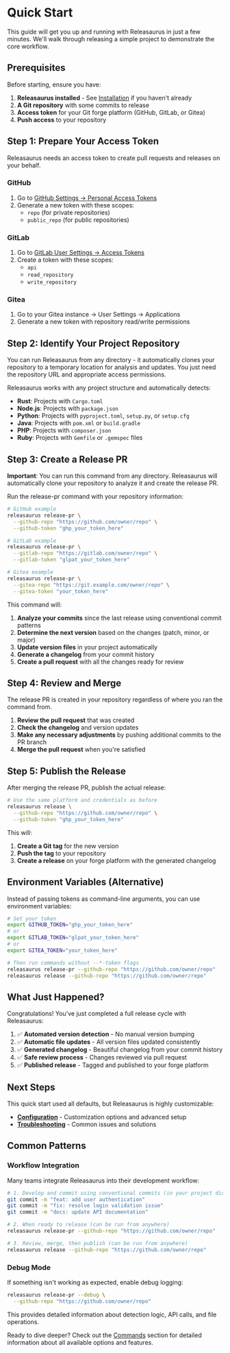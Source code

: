 # Quick Start

This guide will get you up and running with Releasaurus in just a few minutes. We'll walk through releasing a simple project to demonstrate the core workflow.

## Prerequisites

Before starting, ensure you have:

1. **Releasaurus installed** - See [Installation](./installation.md) if you haven't already
2. **A Git repository** with some commits to release
3. **Access token** for your Git forge platform (GitHub, GitLab, or Gitea)
4. **Push access** to your repository

## Step 1: Prepare Your Access Token

Releasaurus needs an access token to create pull requests and releases on your behalf.

### GitHub

1. Go to [GitHub Settings → Personal Access Tokens](https://github.com/settings/tokens)
2. Generate a new token with these scopes:
   - `repo` (for private repositories)
   - `public_repo` (for public repositories)

### GitLab

1. Go to [GitLab User Settings → Access Tokens](https://gitlab.com/-/profile/personal_access_tokens)
2. Create a token with these scopes:
   - `api`
   - `read_repository`
   - `write_repository`

### Gitea

1. Go to your Gitea instance → User Settings → Applications
2. Generate a new token with repository read/write permissions

## Step 2: Identify Your Project Repository

You can run Releasaurus from any directory - it automatically clones your repository to a temporary location for analysis and updates. You just need the repository URL and appropriate access permissions.

Releasaurus works with any project structure and automatically detects:

- **Rust**: Projects with `Cargo.toml`
- **Node.js**: Projects with `package.json`
- **Python**: Projects with `pyproject.toml`, `setup.py`, or `setup.cfg`
- **Java**: Projects with `pom.xml` or `build.gradle`
- **PHP**: Projects with `composer.json`
- **Ruby**: Projects with `Gemfile` or `.gemspec` files

## Step 3: Create a Release PR

**Important**: You can run this command from any directory. Releasaurus will automatically clone your repository to analyze it and create the release PR.

Run the release-pr command with your repository information:

```bash
# GitHub example
releasaurus release-pr \
  --github-repo "https://github.com/owner/repo" \
  --github-token "ghp_your_token_here"

# GitLab example
releasaurus release-pr \
  --gitlab-repo "https://gitlab.com/owner/repo" \
  --gitlab-token "glpat_your_token_here"

# Gitea example
releasaurus release-pr \
  --gitea-repo "https://git.example.com/owner/repo" \
  --gitea-token "your_token_here"
```

This command will:

1. **Analyze your commits** since the last release using conventional commit patterns
2. **Determine the next version** based on the changes (patch, minor, or major)
3. **Update version files** in your project automatically
4. **Generate a changelog** from your commit history
5. **Create a pull request** with all the changes ready for review

## Step 4: Review and Merge

The release PR is created in your repository regardless of where you ran the command from.

1. **Review the pull request** that was created
2. **Check the changelog** and version updates
3. **Make any necessary adjustments** by pushing additional commits to the PR branch
4. **Merge the pull request** when you're satisfied

## Step 5: Publish the Release

After merging the release PR, publish the actual release:

```bash
# Use the same platform and credentials as before
releasaurus release \
  --github-repo "https://github.com/owner/repo" \
  --github-token "ghp_your_token_here"
```

This will:

1. **Create a Git tag** for the new version
2. **Push the tag** to your repository
3. **Create a release** on your forge platform with the generated changelog

## Environment Variables (Alternative)

Instead of passing tokens as command-line arguments, you can use environment variables:

```bash
# Set your token
export GITHUB_TOKEN="ghp_your_token_here"
# or
export GITLAB_TOKEN="glpat_your_token_here"
# or
export GITEA_TOKEN="your_token_here"

# Then run commands without --*-token flags
releasaurus release-pr --github-repo "https://github.com/owner/repo"
releasaurus release --github-repo "https://github.com/owner/repo"
```

## What Just Happened?

Congratulations! You've just completed a full release cycle with Releasaurus:

1. ✅ **Automated version detection** - No manual version bumping
2. ✅ **Automatic file updates** - All version files updated consistently
3. ✅ **Generated changelog** - Beautiful changelog from your commit history
4. ✅ **Safe review process** - Changes reviewed via pull request
5. ✅ **Published release** - Tagged and published to your forge platform

## Next Steps

This quick start used all defaults, but Releasaurus is highly customizable:

- **[Configuration](./configuration.md)** - Customization options and advanced setup
- **[Troubleshooting](./troubleshooting.md)** - Common issues and solutions

## Common Patterns

### Workflow Integration

Many teams integrate Releasaurus into their development workflow:

```bash
# 1. Develop and commit using conventional commits (in your project directory)
git commit -m "feat: add user authentication"
git commit -m "fix: resolve login validation issue"
git commit -m "docs: update API documentation"

# 2. When ready to release (can be run from anywhere)
releasaurus release-pr --github-repo "https://github.com/owner/repo"

# 3. Review, merge, then publish (can be run from anywhere)
releasaurus release --github-repo "https://github.com/owner/repo"
```

### Debug Mode

If something isn't working as expected, enable debug logging:

```bash
releasaurus release-pr --debug \
  --github-repo "https://github.com/owner/repo"
```

This provides detailed information about detection logic, API calls, and file operations.

Ready to dive deeper? Check out the [Commands](./commands.md) section for detailed information about all available options and features.
